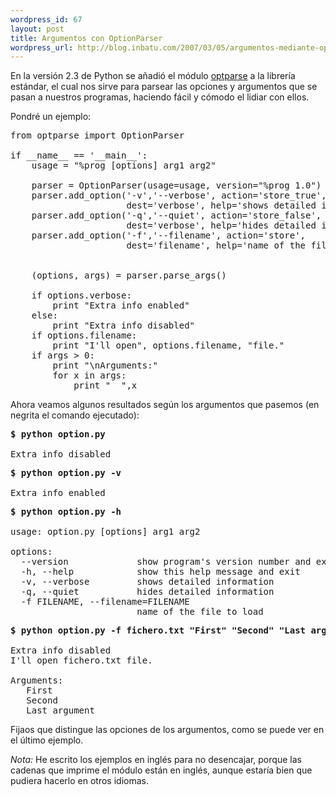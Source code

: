 ```yaml
--- 
wordpress_id: 67
layout: post
title: Argumentos con OptionParser
wordpress_url: http://blog.inbatu.com/2007/03/05/argumentos-mediante-optparser/
---
```

En la versión 2.3 de Python se añadió el módulo <a href="http://docs.python.org/lib/module-optparse.html">optparse</a> a la librería estándar, el cual nos sirve para parsear las opciones y argumentos que se pasan a nuestros programas, haciendo fácil y cómodo el lidiar con ellos.

Pondré un ejemplo:

<pre name="code" class="python">
from optparse import OptionParser

if __name__ == '__main__':
    usage = "%prog [options] arg1 arg2"

    parser = OptionParser(usage=usage, version="%prog 1.0")
    parser.add_option('-v','--verbose', action='store_true',
                      dest='verbose', help='shows detailed information')
    parser.add_option('-q','--quiet', action='store_false',
                      dest='verbose', help='hides detailed information')
    parser.add_option('-f','--filename', action='store',
                      dest='filename', help='name of the file to load')


    (options, args) = parser.parse_args()

    if options.verbose:
        print "Extra info enabled"
    else:
        print "Extra info disabled"
    if options.filename:
        print "I'll open", options.filename, "file."
    if args > 0:
        print "\nArguments:"
        for x in args:
            print "  ",x
</pre>
Ahora veamos algunos resultados según los argumentos que pasemos (en negrita el comando ejecutado):

<pre name="code" class="bash">
<b>$ python option.py</b>

Extra info disabled
</pre>

<pre name="code" class="python">
<b>$ python option.py -v</b>

Extra info enabled
</pre>

<pre name="code" class="python">
<b>$ python option.py -h</b>

usage: option.py [options] arg1 arg2

options:
  --version             show program's version number and exit
  -h, --help            show this help message and exit
  -v, --verbose         shows detailed information
  -q, --quiet           hides detailed information
  -f FILENAME, --filename=FILENAME
                        name of the file to load
</pre>

<pre name="code" class="python">
<b>$ python option.py -f fichero.txt "First" "Second" "Last argument"</b>

Extra info disabled
I'll open fichero.txt file.

Arguments:
   First
   Second
   Last argument
</pre>

Fijaos que distingue las opciones de los argumentos, como se puede ver en el último ejemplo.

*Nota:* He escrito los ejemplos en inglés para no desencajar, porque las cadenas que imprime el módulo están en inglés, aunque estaría bien que pudiera hacerlo en otros idiomas.
